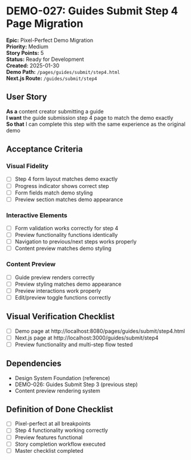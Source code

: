 # DEMO-027: Guides Submit Step 4 Page Migration

**Epic:** Pixel-Perfect Demo Migration  
**Priority:** Medium  
**Story Points:** 5  
**Status:** Ready for Development  
**Created:** 2025-01-30  
**Demo Path:** `/pages/guides/submit/step4.html`  
**Next.js Route:** `/guides/submit/step4`

## User Story

**As a** content creator submitting a guide  
**I want** the guide submission step 4 page to match the demo exactly  
**So that** I can complete this step with the same experience as the original demo

## Acceptance Criteria

### Visual Fidelity
- [ ] Step 4 form layout matches demo exactly
- [ ] Progress indicator shows correct step
- [ ] Form fields match demo styling
- [ ] Preview section matches demo appearance

### Interactive Elements
- [ ] Form validation works correctly for step 4
- [ ] Preview functionality functions identically
- [ ] Navigation to previous/next steps works properly
- [ ] Content preview matches demo styling

### Content Preview
- [ ] Guide preview renders correctly
- [ ] Preview styling matches demo appearance
- [ ] Preview interactions work properly
- [ ] Edit/preview toggle functions correctly

## Visual Verification Checklist
- [ ] Demo page at http://localhost:8080/pages/guides/submit/step4.html
- [ ] Next.js page at http://localhost:3000/guides/submit/step4
- [ ] Preview functionality and multi-step flow tested

## Dependencies
- Design System Foundation (reference)
- DEMO-026: Guides Submit Step 3 (previous step)
- Content preview rendering system

## Definition of Done Checklist
- [ ] Pixel-perfect at all breakpoints
- [ ] Step 4 functionality working correctly
- [ ] Preview features functional
- [ ] Story completion workflow executed
- [ ] Master checklist completed
